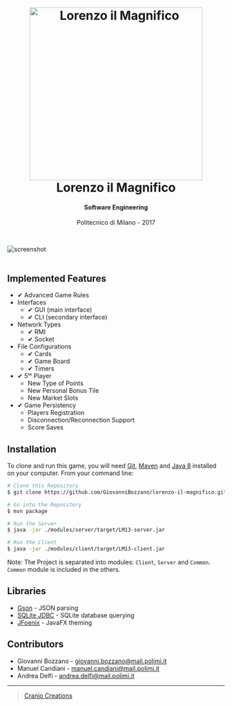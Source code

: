 <h1 align="center">
	<img src="../master/images/cover.png?raw=true" alt="Lorenzo il Magnifico" width="400">
	<br />
	Lorenzo il Magnifico
	<br />
</h1>
<h4 align="center">Software Engineering</h4>
<p align="center">
	Politecnico di Milano - 2017
</p>
<br />

![screenshot](../master/images/demo.gif?raw=true)
<br />
<br />

## Implemented Features
* ✔ Advanced Game Rules
* Interfaces
	- ✔ GUI (main interface)
	- ✔ CLI (secondary interface)
* Network Types
	- ✔ RMI
	- ✔ Socket
* File Configurations
	- ✔ Cards
	- ✔ Game Board
	- ✔ Timers
* ✔ 5ᵗʰ Player
	- New Type of Points
	- New Personal Bonus Tile
	- New Market Slots
* ✔ Game Persistency
	- Players Registration
	- Disconnection/Reconnection Support
	- Score Saves
	
## Installation
To clone and run this game, you will need [Git](https://git-scm.com/), [Maven](https://maven.apache.org/) and [Java 8](http://www.oracle.com/technetwork/java/javase/downloads/) installed on your computer. From your command line:
```bash
# Clone this Repository
$ git clone https://github.com/GiovanniBozzano/lorenzo-il-magnifico.git

# Go into the Repository
$ mvn package

# Run the Server
$ java -jar ./modules/server/target/LM13-server.jar

# Run the Client
$ java -jar ./modules/client/target/LM13-client.jar
```
Note: The Project is separated into modules: `Client`, `Server` and `Common`.
`Common` module is included in the others.

## Libraries
- [Gson](https://github.com/google/gson/) - JSON parsing
- [SQLite JDBC](https://bitbucket.org/xerial/sqlite-jdbc/) - SQLite database querying
- [JFoenix](https://github.com/jfoenixadmin/JFoenix/) - JavaFX theming

## Contributors
- Giovanni Bozzano - giovanni.bozzano@mail.polimi.it
- Manuel Candiani - manuel.candiani@mail.polimi.it
- Andrea Delfi - andrea.delfi@mail.polimi.it

---
> [Cranio Creations](http://www.craniocreations.it/)
